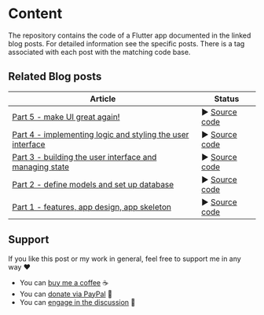 # Content

The repository contains the code of a Flutter app documented in the linked blog posts. For detailed information see the specific posts. There is a tag associated with each post with the matching code base.

## Related Blog posts

|Article|Status|
|-|-|
|[Part 5 - make UI great again!](https://xeladu.medium.com)|▶ [Source code](https://github.com/xeladu/flutter_app_example/releases/tag/app-5)|
|[Part 4 - implementing logic and styling the user interface](https://levelup.gitconnected.com/flutter-app-from-scratch-part-4-implementing-logic-and-styling-the-user-interface-c08d2304b399)|▶ [Source code](https://github.com/xeladu/flutter_app_example/releases/tag/app-4)|
|[Part 3 - building the user interface and managing state](https://levelup.gitconnected.com/flutter-app-from-scratch-part-3-building-the-user-interface-and-managing-state-dd2bb7dffbec) |▶ [Source code](https://github.com/xeladu/flutter_app_example/releases/tag/app-3)|
|[Part 2 - define models and set up database](https://levelup.gitconnected.com/flutter-app-from-scratch-part-2-define-models-and-set-up-database-78a67666527a) |▶ [Source code](https://github.com/xeladu/flutter_app_example/releases/tag/app-2)|
|[Part 1 - features, app design, app skeleton](https://levelup.gitconnected.com/flutter-app-from-scratch-part-1-planned-features-app-design-app-skeleton-c87f2c21f47a) |▶ [Source code](https://github.com/xeladu/flutter_app_example/releases/tag/app-1)|

## Support

If you like this post or my work in general, feel free to support me in any way ❤

- You can [buy me a coffee](https://www.buymeacoffee.com/xeladu) ☕
- You can [donate via PayPal](https://www.paypal.com/donate/?hosted_button_id=JPWK39GGPAAFQ) 🎁
- You can [engage in the discussion](https://xeladu.medium.com) 📣
